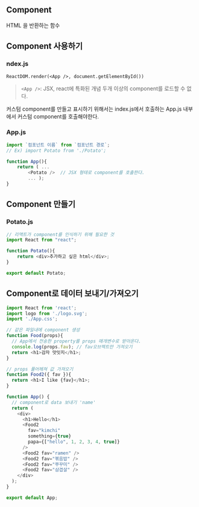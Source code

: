 ## Component

HTML 을 반환하는 함수

## Component 사용하기
### ndex.js
`ReactDOM.render(<App />, document.getElementById())`
>`<App />`: JSX, react에 특화된 개념
두개 이상의 component를 로드할 수 없다.

커스텀 component를 만들고 표시하기 위해서는 index.js에서 호출하는 App.js 내부에서 커스텀 component를 호출해야한다.

### App.js
```js
import `컴포넌트 이름` from `컴포넌트 경로`;
// Ex) import Potato from './Potato';

function App(){
	return ( ...
		<Potato />	// JSX 형태로 component를 호출한다.
		... );	
}
```

## Component 만들기
### Potato.js
```js
// 리액트가 component를 인식하기 위해 필요한 것
import React from "react";

function Potato(){
	return <div>추가하고 싶은 html</div>;
}

export default Potato;
```

## Component로 데이터 보내기/가져오기

```js
import React from 'react';
import logo from './logo.svg';
import './App.css';

// 같은 파일내에 component 생성
function Food(props){
  // App에서 전송한 property를 props 매개변수로 받아온다.
  console.log(props.fav); // fav오브젝트만 가져오기
  return <h1>감자 맛잇지</h1>;
}

// props 풀어헤쳐 값 가져오기
function Food2({ fav }){
  return <h1>I like {fav}</h1>;
}

function App() {
  // component로 data 보내기 'name'
  return (
    <div>
      <h1>Hello</h1>
      <Food2
        fav="kimchi"
        something={true}
        papa={["hello", 1, 2, 3, 4, true]}
      />
      <Food2 fav="ramen" />
      <Food2 fav="볶음밥" />
      <Food2 fav="쭈꾸미" />
      <Food2 fav="삼겹살" />
    </div>
  );
}

export default App;
```
<!--stackedit_data:
eyJoaXN0b3J5IjpbLTIwNjg2NDk3NTIsLTMwNzY3NzU4NV19
-->